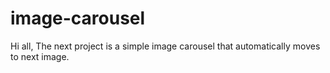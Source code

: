 # image-carousel

Hi all,
The next project is a simple image carousel that automatically moves to next image.
